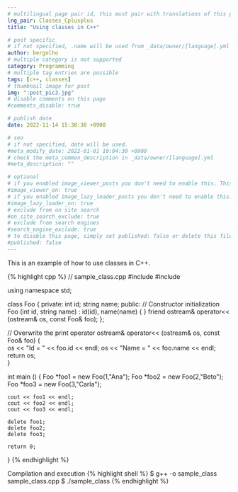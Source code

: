 ```yaml
---
# multilingual page pair id, this must pair with translations of this page. (This name must be unique)
lng_pair: Classes_Cplusplus
title: "Using classes in C++"

# post specific
# if not specified, .name will be used from _data/owner/[language].yml
author: bergolho
# multiple category is not supported
category: Programming
# multiple tag entries are possible
tags: [c++, classes]
# thumbnail image for post
img: ":post_pic3.jpg"
# disable comments on this page
#comments_disable: true

# publish date
date: 2022-11-14 15:38:30 +0900

# seo
# if not specified, date will be used.
#meta_modify_date: 2022-01-01 10:04:30 +0900
# check the meta_common_description in _data/owner/[language].yml
#meta_description: ""

# optional
# if you enabled image_viewer_posts you don't need to enable this. This is only if image_viewer_posts = false
#image_viewer_on: true
# if you enabled image_lazy_loader_posts you don't need to enable this. This is only if image_lazy_loader_posts = false
#image_lazy_loader_on: true
# exclude from on site search
#on_site_search_exclude: true
# exclude from search engines
#search_engine_exclude: true
# to disable this page, simply set published: false or delete this file
#published: false
---
```


This is an example of how to use classes in C++.

{% highlight cpp %}
// sample_class.cpp
#include <iostream>
#include <string>

using namespace std;

class Foo
{
private:
    int id;
    string name;
public:
    // Constructor initialization
    Foo (int id, string name) : id(id), name(name) { }
    friend ostream& operator<< (ostream& os, const Foo& foo);
};

// Overwrite the print operator
ostream& operator<< (ostream& os, const Foo& foo) 
{  
    os << "Id = " << foo.id << endl;
    os << "Name = " << foo.name << endl;  
    return os;  
}

int main ()
{
    Foo *foo1 = new Foo(1,"Ana");
    Foo *foo2 = new Foo(2,"Beto");
    Foo *foo3 = new Foo(3,"Carla");

    cout << foo1 << endl;
    cout << foo2 << endl;
    cout << foo3 << endl;

    delete foo1;
    delete foo2;
    delete foo3;

    return 0;
}
{% endhighlight %}

Compilation and execution
{% highlight shell %}
$ g++ -o sample_class sample_class.cpp
$ ./sample_class
{% endhighlight %}
